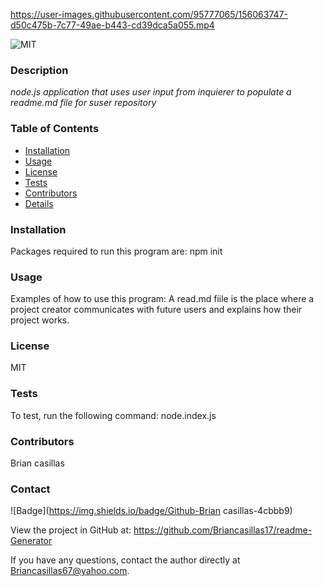 https://user-images.githubusercontent.com/95777065/156063747-d50c475b-7c77-49ae-b443-cd39dca5a055.mp4




![MIT](http://img.shields.io/badge/license-MIT-brightgreen.svg) 
  ### Description
   *node.js application that uses user input from inquierer to populate a readme.md file for suser repository*
    
  ### Table of Contents
  - [Installation](#installation)
  - [Usage](#usage)
  - [License](#license)
  - [Tests](#tests)
  - [Contributors](#contributors)
  - [Details](#details)
  ### Installation
  Packages required to run this program are: npm init
  ### Usage
  Examples of how to use this program: A read.md fiile is the place where a project creator communicates with future users and explains how their project works.
  ### License
  MIT
  ### Tests
  To test, run the following command: node.index.js
  ### Contributors
  Brian casillas
  ### Contact
  
![Badge](https://img.shields.io/badge/Github-Brian casillas-4cbbb9) 
  
View the project in GitHub at: https://github.com/Briancasillas17/readme-Generator
  
If you have any questions, contact the author directly at Briancasillas67@yahoo.com.
